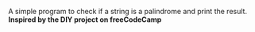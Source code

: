 A simple program to check if a string is a palindrome and print the result.
**Inspired by the DIY project on freeCodeCamp**
